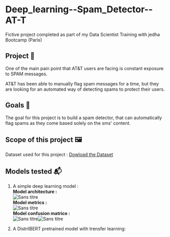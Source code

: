 # Deep_learning--Spam_Detector--AT-T

Fictive project completed as part of my Data Scientist Training with jedha Bootcamp (Paris)

## Project 🚧

One of the main pain point that AT&T users are facing is constant exposure to SPAM messages.

AT&T has been able to manually flag spam messages for a time, but they are looking for an automated way of detecting spams to protect their users.

## Goals 🎯
The goal for this project is to build a spam detector, that can automatically flag spams as they come based solely on the sms' content.

## Scope of this project 🖼️

Dataset used for this project : [Dowload the Dataset](https://full-stack-bigdata-datasets.s3.eu-west-3.amazonaws.com/Deep+Learning/project/spam.csv)

## Models tested 📬

 1. A simple deep learning model :     
  **Model architecture :**     
  ![Sans titre](https://github.com/user-attachments/assets/bb334c9d-30a9-4409-9e86-0e93c6c81ac8)     
  **Model metrics :**     
  ![Sans titre](https://github.com/user-attachments/assets/a67f3ea8-a1fd-41e9-ad53-2bef84b94e02)     
  **Model confusion matrice :**     
  ![Sans titre](https://github.com/user-attachments/assets/7011a83e-755e-4231-84a7-0a8be18e6597)![Sans titre](https://github.com/user-attachments/assets/3adc3204-b3e2-4f31-8b0f-1672817de7d3)     


 2. A DistrilBERT pretrained model with trensfer learning:
  
